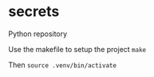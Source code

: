 # secrets
Python repository

Use the makefile to setup the project
`make`

Then
`source .venv/bin/activate`
